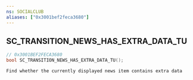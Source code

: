 ```yaml
---
ns: SOCIALCLUB
aliases: ["0x3001bef2feca3680"]
---
```

## SC_TRANSITION_NEWS_HAS_EXTRA_DATA_TU

```c
// 0x3001BEF2FECA3680
bool SC_TRANSITION_NEWS_HAS_EXTRA_DATA_TU();
```

```
Find whether the currently displayed news item contains extra data
```
